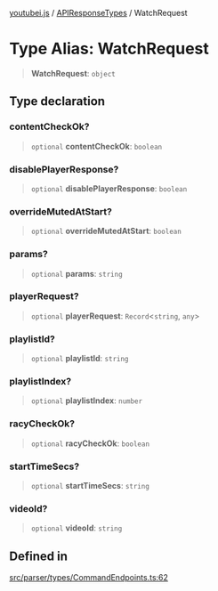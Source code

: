 [youtubei.js](../../../README.md) / [APIResponseTypes](../README.md) / WatchRequest

# Type Alias: WatchRequest

> **WatchRequest**: `object`

## Type declaration

### contentCheckOk?

> `optional` **contentCheckOk**: `boolean`

### disablePlayerResponse?

> `optional` **disablePlayerResponse**: `boolean`

### overrideMutedAtStart?

> `optional` **overrideMutedAtStart**: `boolean`

### params?

> `optional` **params**: `string`

### playerRequest?

> `optional` **playerRequest**: `Record`\<`string`, `any`\>

### playlistId?

> `optional` **playlistId**: `string`

### playlistIndex?

> `optional` **playlistIndex**: `number`

### racyCheckOk?

> `optional` **racyCheckOk**: `boolean`

### startTimeSecs?

> `optional` **startTimeSecs**: `string`

### videoId?

> `optional` **videoId**: `string`

## Defined in

[src/parser/types/CommandEndpoints.ts:62](https://github.com/LuanRT/YouTube.js/blob/4729016fb98e7045ee4043857be7eef780c01e35/src/parser/types/CommandEndpoints.ts#L62)
